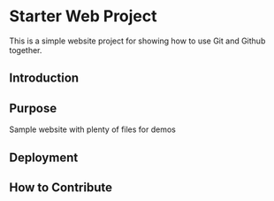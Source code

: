 # Starter Web Project

This is a simple website project for showing how to use Git and Github together. 
## Introduction
## Purpose
Sample website with plenty of files for demos

## Deployment

## How to Contribute 
